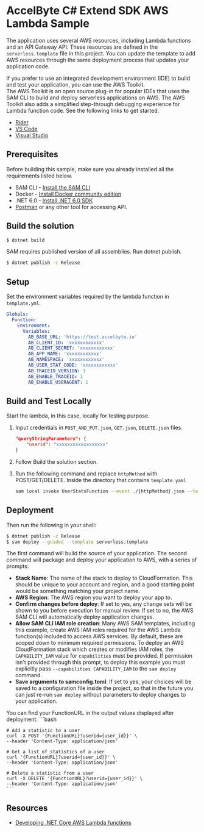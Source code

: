 # AccelByte C# Extend SDK AWS Lambda Sample

The application uses several AWS resources, including Lambda functions and an API Gateway API. These resources are defined in the `serverless.template` file in this project. You can update the template to add AWS resources through the same deployment process that updates your application code.

If you prefer to use an integrated development environment (IDE) to build and test your application, you can use the AWS Toolkit.  
The AWS Toolkit is an open source plug-in for popular IDEs that uses the SAM CLI to build and deploy serverless applications on AWS. The AWS Toolkit also adds a simplified step-through debugging experience for Lambda function code. See the following links to get started.

* [Rider](https://docs.aws.amazon.com/toolkit-for-jetbrains/latest/userguide/welcome.html)
* [VS Code](https://docs.aws.amazon.com/toolkit-for-vscode/latest/userguide/welcome.html)
* [Visual Studio](https://docs.aws.amazon.com/toolkit-for-visual-studio/latest/user-guide/welcome.html)

## Prerequisites

Before building this sample, make sure you already installed all the requirements listed below.

* SAM CLI - [Install the SAM CLI](https://docs.aws.amazon.com/serverless-application-model/latest/developerguide/serverless-sam-cli-install.html)
* Docker - [Install Docker community edition](https://hub.docker.com/search/?type=edition&offering=community)
* .NET 6.0 - [Install .NET 6.0 SDK](https://dotnet.microsoft.com/en-us/download/dotnet/6.0)
* [Postman](https://www.postman.com/downloads/) or any other tool for accessing API.


## Build the solution
```bash
$ dotnet build
```

SAM requires published version of all assemblies. Run dotnet publish.
```bash
$ dotnet publish -c Release
```

## Setup

Set the environment variables required by the lambda function in `template.yml`.

```yml
Globals:
  Function:
    Environment:
      Variables:
        AB_BASE_URL: 'https://test.accelbyte.io'
        AB_CLIENT_ID: 'xxxxxxxxxxxx'
        AB_CLIENT_SECRET: 'xxxxxxxxxxxx'
        AB_APP_NAME: 'xxxxxxxxxxxx'
        AB_NAMESPACE: 'xxxxxxxxxxxx'
        AB_USER_STAT_CODE: 'xxxxxxxxxxxx'
        AB_TRACEID_VERSION: 1
        AB_ENABLE_TRACEID: 1
        AB_ENABLE_USERAGENT: 1

```

## Build and Test Locally

Start the lambda, in this case, locally for testing purpose.

1. Input credentials in `POST_AND_PUT.json`, `GET.json`, `DELETE.json` files.
    
    ```json
    "queryStringParameters": {
        "userid": "xxxxxxxxxxxxxxxxxx"
    }
    ```
2. Follow Build the solution section.

3. Run the following command and replace `httpMethod` with POST/GET/DELETE. Inside the directory that contains `template.yaml`

    ```bash
    sam local invoke UserStatsFunction --event ./{httpMethod}.json --template template.yaml
    ```

## Deployment

Then run the following in your shell:

```bash
$ dotnet publish -c Release
$ sam deploy --guided --template serverless.template
```

The first command will build the source of your application. The second command will package and deploy your application to AWS, with a series of prompts:

* **Stack Name**: The name of the stack to deploy to CloudFormation. This should be unique to your account and region, and a good starting point would be something matching your project name.
* **AWS Region**: The AWS region you want to deploy your app to.
* **Confirm changes before deploy**: If set to yes, any change sets will be shown to you before execution for manual review. If set to no, the AWS SAM CLI will automatically deploy application changes.
* **Allow SAM CLI IAM role creation**: Many AWS SAM templates, including this example, create AWS IAM roles required for the AWS Lambda function(s) included to access AWS services. By default, these are scoped down to minimum required permissions. To deploy an AWS CloudFormation stack which creates or modifies IAM roles, the `CAPABILITY_IAM` value for `capabilities` must be provided. If permission isn't provided through this prompt, to deploy this example you must explicitly pass `--capabilities CAPABILITY_IAM` to the `sam deploy` command.
* **Save arguments to samconfig.toml**: If set to yes, your choices will be saved to a configuration file inside the project, so that in the future you can just re-run `sam deploy` without parameters to deploy changes to your application.

You can find your FunctionURL in the output values displayed after deployment.
     ```bash
    
    # Add a statistic to a user
    curl -X POST '{FunctionURL}?userid={user_id}}' \
    --header 'Content-Type: application/json'
    
    # Get a list of statistics of a user
    curl '{FunctionURL}?userid={user_id}}' \
    --header 'Content-Type: application/json'
    
    # Delete a statistic from a user
    curl -X DELETE '{FunctionURL}?userid={user_id}}' \
    --header 'Content-Type: application/json'
    ```

## Resources

* [Developing .NET Core AWS Lambda functions](https://aws.amazon.com/blogs/compute/developing-net-core-aws-lambda-functions/)